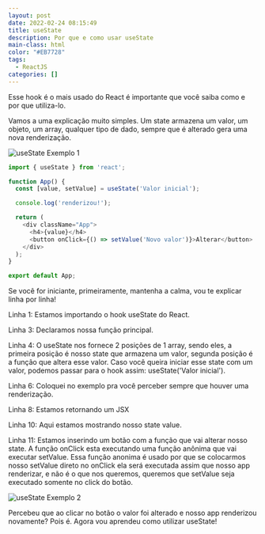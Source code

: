 ```yaml
---
layout: post
date: 2022-02-24 08:15:49
title: useState
description: Por que e como usar useState
main-class: html
color: "#EB7728"
tags:
  - ReactJS
categories: []
---
```

Esse hook é o mais usado do React é importante que você saiba como e por que utiliza-lo.

Vamos a uma explicação muito simples. Um state armazena um valor, um objeto, um array, qualquer tipo de dado, sempre que é alterado gera uma nova renderização. 

![useState Exemplo 1](/assets/img/usestate-1.png "useState Exemplo 1")

```javascript
import { useState } from 'react';

function App() {
  const [value, setValue] = useState('Valor inicial');

  console.log('renderizou!');

  return (
    <div className="App">
      <h4>{value}</h4>
      <button onClick={() => setValue('Novo valor')}>Alterar</button>
    </div>
  );
}

export default App;
```

Se você for iniciante, primeiramente, mantenha a calma, vou te explicar linha por linha!

Linha 1: Estamos importando o hook useState do React.

Linha 3: Declaramos nossa função principal.

Linha 4: O useState nos fornece 2 posições de 1 array, sendo eles, a primeira posição é nosso state que armazena um valor, segunda posição é a função que altera esse valor. Caso você queira iniciar esse state com um valor, podemos passar para o hook assim: useState('Valor inicial').

Linha 6: Coloquei no exemplo pra você perceber sempre que houver uma renderização.

Linha 8: Estamos retornando um JSX

Linha 10: Aqui estamos mostrando nosso state value.

Linha 11: Estamos inserindo um botão com a função que vai alterar nosso state. A função onClick esta executando uma função anônima que vai executar setValue. Essa função anonima é usado por que se colocarmos nosso setValue direto no onClick ela será executada assim que nosso app renderizar, e não é o que nos queremos, queremos que setValue seja executado somente no click do botão. 

![useState Exemplo 2](/assets/img/usestate-2.png "useState Exemplo 2")

Percebeu que ao clicar no botão o valor foi alterado e nosso app renderizou novamente? Pois é. Agora vou aprendeu como utilizar useState!